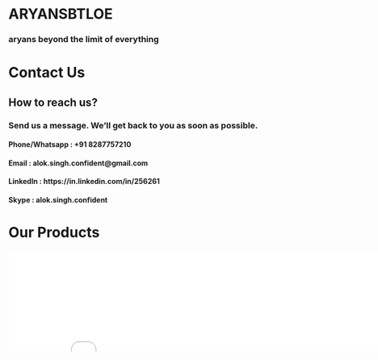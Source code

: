 <!DOCTYPE html>
<html>
<body>
<h1>ARYANSBTLOE</h1>
<h3>aryans beyond the limit of everything</h3>
<h1>Contact Us</h1>
<h2>How to reach us?</h2>
<h3>Send us a message. We’ll get back to you as soon as possible.</h3>
<h4>Phone/Whatsapp  : +91 8287757210</h4>
<h4>Email           : alok.singh.confident@gmail.com</h4>
<h4>LinkedIn        : https://in.linkedin.com/in/256261</h4>
<h4>Skype           : alok.singh.confident</h4>
<h1>Our Products</h1>
  <iframe src="products.pdf" style="min-width: 800px; min-height: 200px; border: 0px"></iframe>
</body>
</html>
